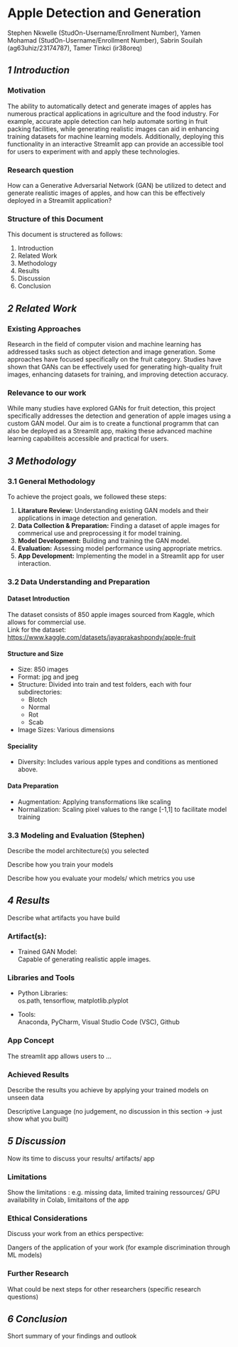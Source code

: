 # Apple Detection and Generation

Stephen Nkwelle (StudOn-Username/Enrollment Number), Yamen Mohamad (StudOn-Username/Enrollment Number), Sabrin Souilah (ag63uhiz/23174787), Tamer Tinkci (ir38oreq)

## *1 Introduction*
### Motivation
The ability to automatically detect and generate images of apples has numerous practical applications in agriculture and the food industry. For example, accurate apple detection can help automate sorting in fruit packing facilities, while generating realistic images can aid in enhancing training datasets for machine learning models. Additionally, deploying this functionality in an interactive Streamlit app can provide an accessible tool for users to experiment with and apply these technologies.

### Research question
How can a Generative Adversarial Network (GAN) be utilized to detect and generate realistic images of apples, and how can this be effectively deployed in a Streamlit application?


### Structure of this Document
This document is structered as follows:
1. Introduction
2. Related Work
3. Methodology
4. Results
5. Discussion
6. Conclusion

## *2 Related Work*

### Existing Approaches
Research in the field of computer vision and machine learning has addressed tasks such as object detection and image generation. Some approaches have focused specifically on the fruit category.
Studies have shown that GANs can be effectively used for generating high-quality fruit images, enhancing datasets for training, and improving detection accuracy.


### Relevance to our work
While many studies have explored GANs for fruit detection, this project specifically addresses the detection and generation of apple images using a custom GAN model. Our aim is to create a functional programm that can also be deployed as a Streamlit app, making these advanced machine learning capabiliteis accessible and practical for users.

## *3 Methodology*
### 3.1 General Methodology

To achieve the project goals, we followed these steps:
1. **Litarature Review:** Understanding existing GAN models and their applications in image detection and generation.
2. **Data Collection & Preparation:** Finding a dataset of apple images for commerical use and preprocessing it for model training.
3. **Model Development:** Building and training the GAN model.
4. **Evaluation:** Assessing model performance using appropriate metrics.
5. **App Development:** Implementing the model in a Streamlit app for user interaction.

### 3.2 Data Understanding and Preparation
#### Dataset Introduction  
The dataset consists of 850 apple images sourced from Kaggle, which allows for commercial use.  
Link for the dataset:   https://www.kaggle.com/datasets/jayaprakashpondy/apple-fruit  

#### Structure and Size
- Size: 850 images
- Format: jpg and jpeg
- Structure: Divided into train and test folders, each with four subdirectories:
    - Blotch
    - Normal
    - Rot
    - Scab
- Image Sizes: Various dimensions

#### Speciality
- Diversity: Includes various apple types and conditions as mentioned above.

#### Data Preparation
- Augmentation: Applying transformations like scaling
- Normalization: Scaling pixel values to the range [-1,1] to facilitate model training


### 3.3 Modeling and Evaluation (Stephen)

Describe the model architecture(s) you selected

Describe how you train your models

Describe how you evaluate your models/ which metrics you use

## *4 Results*
Describe what artifacts you have build
### Artifact(s):
- Trained GAN Model:  
Capable of generating realistic apple images.


### Libraries and Tools
- Python Libraries:  
os.path, tensorflow, matplotlib.plyplot

- Tools:  
Anaconda, PyCharm, Visual Studio Code (VSC), Github

### App Concept
The streamlit app allows users to ...

### Achieved Results
Describe the results you achieve by applying your trained models on unseen data

Descriptive Language (no judgement, no discussion in this section -> just show what you built)

## *5 Discussion*
Now its time to discuss your results/ artifacts/ app 

### Limitations
Show the limitations : e.g. missing data, limited training ressources/ GPU availability in Colab, limitaitons of the app

### Ethical Considerations
Discuss your work from an ethics perspective:

Dangers of the application of your work (for example discrimination through ML models)


### Further Research
What could be next steps for other researchers (specific research questions)

## *6 Conclusion*
Short summary of your findings and outlook
